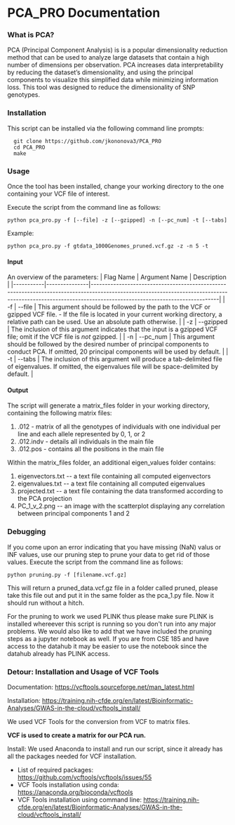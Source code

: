 # PCA_PRO Documentation

### What is PCA?
PCA (Principal Component Analysis) is is a popular dimensionality reduction method that can be used to analyze large datasets that contain a high number of dimensions per observation. PCA increases data interpretability by reducing the dataset’s dimensionality, and using the principal components to visualize this simplified data while minimizing information loss.
This tool was designed to reduce the dimensionality of SNP genotypes. 

### Installation
This script can be installed via the following command line prompts:  

```
  git clone https://github.com/jkononova3/PCA_PRO
  cd PCA_PRO
  make
```

### Usage

Once the tool has been installed, change your working directory to the one containing your VCF file of interest.

Execute the script from the command line as follows:
```
python pca_pro.py -f [--file] -z [--gzipped] -n [--pc_num] -t [--tabs]
```
Example:
```
python pca_pro.py -f gtdata_1000Genomes_pruned.vcf.gz -z -n 5 -t 
```
#### Input

An overview of the parameters:
| Flag Name | Argument Name | Description                                                                                                                                                                                             |
|-----------|---------------|---------------------------------------------------------------------------------------------------------------------------------------------------------------------------------------------------------|
| -f        | --file        | This argument should be followed by the path to the VCF or gzipped VCF file. - If the file is located in your current working directory, a relative path can be used. Use an absolute path otherwise.   |
| -z        | --gzipped     | The inclusion of this argument indicates that the input is a gzipped VCF file; omit if the VCF file is *not* gzipped.                                                                                   |
| -n        | --pc_num      | This argument should be followed by the desired number of principal components to conduct PCA. If omitted, 20 principal components will be used by default.                                             |
| -t        | --tabs        | The inclusion of this argument will produce a tab-delimited file of eigenvalues. If omitted, the eigenvalues file will be space-delimited by default.                                                   |

#### Output
The script will generate a matrix_files folder in your working directory, containing the following matrix files:
1) .012 - matrix of all the genotypes of individuals with one individual per line and each allele represented by 0, 1, or 2
2) .012.indv - details all individuals in the main file
3) .012.pos - contains all the positions in the main file

Within the matrix_files folder, an additional eigen_values folder contains:
1) eigenvectors.txt -- a text file containing all computed eigenvectors
2) eigenvalues.txt -- a text file containing all computed eigenvalues
3) projected.txt -- a text file containing the data transformed according to the PCA projection
4) PC_1_v_2.png -- an image with the scatterplot displaying any correlation between principal components 1 and 2

### Debugging
If you come upon an error indicating that you have missing (NaN) valus or INF values, use our pruning step to prune your data to get rid of those values. 
Execute the script from the command line as follows:
```
python pruning.py -f [filename.vcf.gz]
```
This will return a pruned_data.vcf.gz file in a folder called pruned, please take this file out and put it in the same folder as the pca_1.py file. Now it should run without a hitch.

For the pruning to work we used PLINK thus please make sure PLINK is installed whereever this script is running so you don't run into any major problems. We would also like to add that we have included the pruning steps as a jupyter notebook as well. If you are from CSE 185 and have access to the datahub it may be easier to use the notebook since the datahub already has PLINK access.


### Detour: Installation and Usage of VCF Tools

Documentation: 
https://vcftools.sourceforge.net/man_latest.html

Installation:
https://training.nih-cfde.org/en/latest/Bioinformatic-Analyses/GWAS-in-the-cloud/vcftools_install/

We used VCF Tools for the conversion from VCF to matrix files.

__VCF is used to create a matrix for our PCA run.__

Install:
We used Anaconda to install and run our script, since it already has all the packages needed for VCF installation.

- List of required packages: https://github.com/vcftools/vcftools/issues/55
- VCF Tools installation using conda: https://anaconda.org/bioconda/vcftools
- VCF Tools installation using command line: https://training.nih-cfde.org/en/latest/Bioinformatic-Analyses/GWAS-in-the-cloud/vcftools_install/
